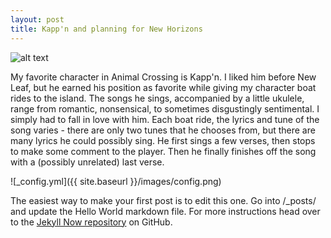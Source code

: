 ```yaml
---
layout: post
title: Kapp'n and planning for New Horizons
---
```


![alt text](https://github.com/turtle-dog/turtle-dog.github.io/master/images/kappnandmomo.jpg "Kapp'n plushie laying against a black cat")

My favorite character in Animal Crossing is Kapp'n. I liked him before New Leaf, but he earned his position as favorite while giving my character boat rides to the island. The songs he sings, accompanied by a little ukulele, range from romantic, nonsensical, to sometimes disgustingly sentimental. I simply had to fall in love with him. Each boat ride, the lyrics and tune of the song varies - there are only two tunes that he chooses from, but there are many lyrics he could possibly sing. He first sings a few verses, then stops to make some comment to the player. Then he finally finishes off the song with a (possibly unrelated) last verse.

![_config.yml]({{ site.baseurl }}/images/config.png)

The easiest way to make your first post is to edit this one. Go into /_posts/ and update the Hello World markdown file. For more instructions head over to the [Jekyll Now repository](https://github.com/barryclark/jekyll-now) on GitHub.
